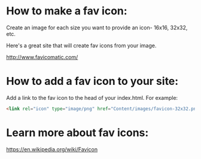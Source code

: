 # How to make a fav icon:
Create an image for each size you want to provide an icon- 16x16, 32x32, etc.

Here's a great site that will create fav icons from your image.

http://www.favicomatic.com/

# How to add a fav icon to your site:
Add a link to the fav icon to the head of your index.html. For example:

````html
<link rel="icon" type="image/png" href="Content/images/favicon-32x32.png" sizes="32x32" />
````


# Learn more about fav icons:
https://en.wikipedia.org/wiki/Favicon
